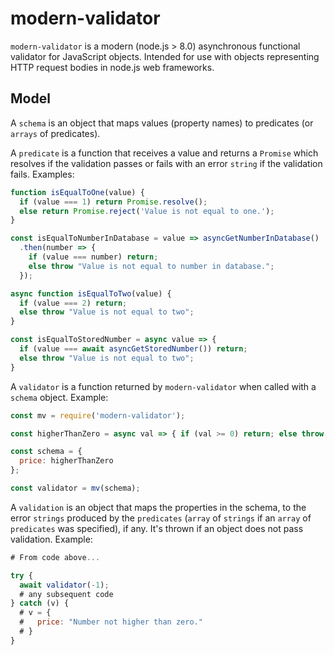 # modern-validator

`modern-validator` is a modern (node.js > 8.0) asynchronous functional validator for JavaScript objects. Intended for use with objects representing HTTP request bodies in node.js web frameworks.

## Model

A `schema` is an object that maps values (property names) to predicates (or `arrays` of predicates).

A `predicate` is a function that receives a value and returns a `Promise` which resolves if the validation passes or fails with an error `string` if the validation fails. Examples:

```javascript
function isEqualToOne(value) {
  if (value === 1) return Promise.resolve();
  else return Promise.reject('Value is not equal to one.');
}

const isEqualToNumberInDatabase = value => asyncGetNumberInDatabase()
  .then(number => {
    if (value === number) return;
    else throw "Value is not equal to number in database.";
  });

async function isEqualToTwo(value) {
  if (value === 2) return;
  else throw "Value is not equal to two";
}

const isEqualToStoredNumber = async value => {
  if (value === await asyncGetStoredNumber()) return;
  else throw "Value is not equal to two";
}
```

A `validator` is a function returned by `modern-validator` when called with a `schema` object. Example:

```javascript
const mv = require('modern-validator');

const higherThanZero = async val => { if (val >= 0) return; else throw "Number not higher than zero."; }

const schema = {
  price: higherThanZero
};

const validator = mv(schema);

```

A `validation` is an object that maps the properties in the schema, to the error `strings` produced by the `predicates` (`array` of `strings` if an `array` of `predicates` was specified), if any. It's thrown if an object does not pass validation. Example:

```javascript
# From code above...

try {
  await validator(-1);
  # any subsequent code
} catch (v) {
  # v = {
  #   price: "Number not higher than zero." 
  # }
}
```
